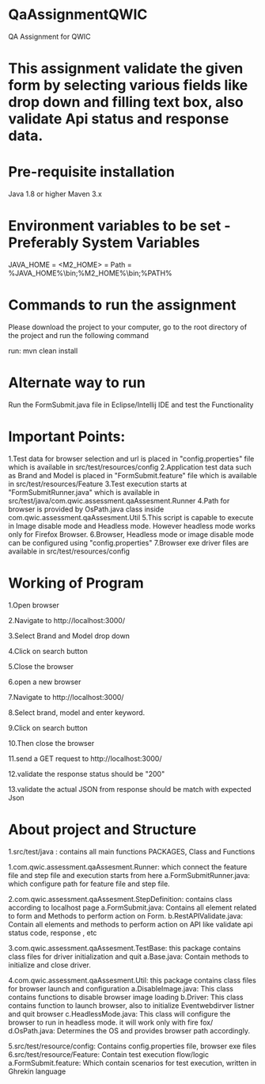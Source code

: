 # QaAssignmentQWIC
QA Assignment for QWIC

# This assignment validate the given form by selecting various fields like drop down and filling text box, also validate Api status and response data. 


# Pre-requisite installation
Java 1.8 or higher
Maven 3.x

# Environment variables to be set - Preferably System Variables
JAVA_HOME = <Path to Java Home>
<M2_HOME> = <Path to Maven Home>
Path = %JAVA_HOME%\bin;%M2_HOME%\bin;%PATH%


# Commands to run the assignment
Please download the project to your computer, go to the root directory of the project and run the following command

run: mvn clean install


# Alternate way to run

Run the FormSubmit.java file in Eclipse/Intellij IDE and test the Functionality



# Important Points:
1.Test data for browser selection and url is placed in "config.properties" file which is available in src/test/resources/config
2.Application test data such as Brand and Model is placed in "FormSubmit.feature" file which is available in src/test/resources/Feature
3.Test execution starts at "FormSubmitRunner.java" which is available in src/test/java/com.qwic.assessment.qaAssesment.Runner
4.Path for browser is provided by OsPath.java class inside com.qwic.assessment.qaAssesment.Util
5.This script is capable to execute in Image disable mode and Headless mode. However headless mode works only for Firefox Browser.
6.Browser, Headless mode or image disable mode can be configured using "config.properties"
7.Browser exe driver files are available in src/test/resources/config



# Working of Program
1.Open browser

2.Navigate to http://localhost:3000/

3.Select Brand and Model drop down

4.Click on search button

5.Close the browser



6.open a new browser

7.Navigate to http://localhost:3000/

8.Select brand, model and enter keyword.

9.Click on search button

10.Then close the browser



11.send a GET request to http://localhost:3000/

12.validate the response status should be "200"

13.validate the actual JSON from response should be match with expected Json

# About project and Structure
1.src/test/java : contains all main functions PACKAGES, Class and Functions
	
1.com.qwic.assessment.qaAssesment.Runner: which connect the feature file and step file and execution starts from here
a.FormSubmitRunner.java: which configure path for feature file and step file.

2.com.qwic.assessment.qaAssesment.StepDefinition: contains class according to localhost page
a.FormSubmit.java: Contains all element related to form and Methods to perform action on Form.
b.RestAPIValidate.java: Contain all elements and methods to perform action on API like validate api status code, response , etc
	
3.com.qwic.assessment.qaAssesment.TestBase: this package contains class files for driver initialization and quit
a.Base.java: Contain methods to initialize and close driver.

4.com.qwic.assessment.qaAssesment.Util: this package contains class files for browser launch and configuration
a.DisableImage.java: This class contains functions to disable browser image loading
b.Driver: This class contains function to launch browser, also to initialize Eventwebdirver listner and quit browser
c.HeadlessMode.java: This class will configure the browser to run in headless mode. it will work only with fire fox/
d.OsPath.java: Determines the OS and provides browser path accordingly.

5.src/test/resource/config: Contains config.properties file, browser exe files
6.src/test/resource/Feature: Contain test execution flow/logic
a.FormSubmit.feature: Which contain scenarios for test execution, written in Ghrekin language
